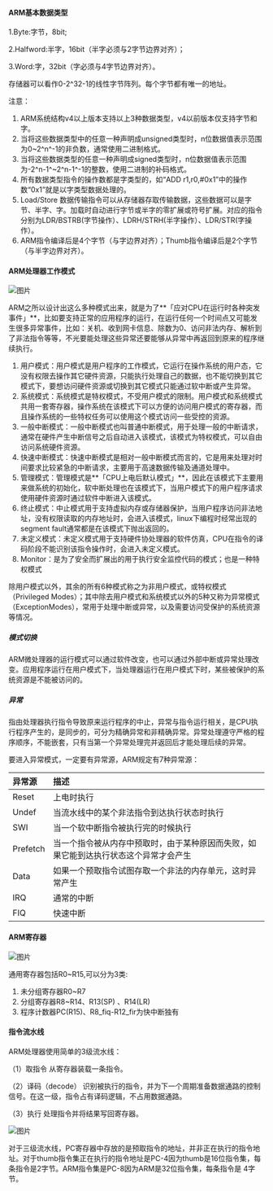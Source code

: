 

#### ARM基本数据类型

1.Byte:字节，8bit;

2.Halfword:半字，16bit（半字必须与2字节边界对齐）；

3.Word:字，32bit（字必须与4字节边界对齐）。

存储器可以看作0-2^32-1的线性字节阵列。每个字节都有唯一的地址。

注意：

1. ARM系统结构v4以上版本支持以上3种数据类型，v4以前版本仅支持字节和字。
2. 当将这些数据类型中的任意一种声明成unsigned类型时，n位数据值表示范围为0~2^n^-1的非负数，通常使用二进制格式。
3. 当将这些数据类型的任意一种声明成signed类型时，n位数据值表示范围为-2^n-1^~2^n-1^-1的整数，使用二进制的补码格式。
4. 所有数据类型指令的操作数都是字类型的，如“ADD r1,r0,#0x1”中的操作数“0x1”就是以字类型数据处理的。
5. Load/Store 数据传输指令可以从存储器存取传输数据，这些数据可以是字节、半字、字。加载时自动进行字节或半字的零扩展或符号扩展。对应的指令分别为LDR/BSTRB(字节操作）、LDRH/STRH(半字操作）、LDR/STR(字操作）。
6. ARM指令编译后是4个字节（与字边界对齐）；Thumb指令编译后是2个字节（与半字边界对齐）。

#### ARM处理器工作模式

![图片](https://mmbiz.qpic.cn/mmbiz_png/icRxcMBeJfc8SzIR6xML71YPLGQMYQAjuhzRhw0dvYlbvYWn2gReQb4znns9enoLzkrn7J69AAJDVn4R2xQbRZA/640?wx_fmt=png&tp=webp&wxfrom=5&wx_lazy=1&wx_co=1)

ARM之所以设计出这么多种模式出来，就是为了**「应对CPU在运行时各种突发事件」**，比如要支持正常的应用程序的运行，在运行任何一个时间点又可能发生很多异常事件，比如：关机、收到网卡信息、除数为0、访问非法内存、解析到了非法指令等等，不光要能处理这些异常还要能够从异常中再返回到原来的程序继续执行。

1. 用户模式：用户模式是用户程序的工作模式，它运行在操作系统的用户态，它没有权限去操作其它硬件资源，只能执行处理自己的数据，也不能切换到其它模式下，要想访问硬件资源或切换到其它模式只能通过软中断或产生异常。
2. 系统模式：系统模式是特权模式，不受用户模式的限制。用户模式和系统模式共用一套寄存器，操作系统在该模式下可以方便的访问用户模式的寄存器，而且操作系统的一些特权任务可以使用这个模式访问一些受控的资源。
3. 一般中断模式：一般中断模式也叫普通中断模式，用于处理一般的中断请求，通常在硬件产生中断信号之后自动进入该模式，该模式为特权模式，可以自由访问系统硬件资源。
4. 快速中断模式：快速中断模式是相对一般中断模式而言的，它是用来处理对时间要求比较紧急的中断请求，主要用于高速数据传输及通道处理中。
5. 管理模式：管理模式是**「CPU上电后默认模式」**，因此在该模式下主要用来做系统的初始化，软中断处理也在该模式下，当用户模式下的用户程序请求使用硬件资源时通过软件中断进入该模式。
6. 终止模式：中止模式用于支持虚拟内存或存储器保护，当用户程序访问非法地址，没有权限读取的内存地址时，会进入该模式，linux下编程时经常出现的segment fault通常都是在该模式下抛出返回的。
7. 未定义模式：未定义模式用于支持硬件协处理器的软件仿真，CPU在指令的译码阶段不能识别该指令操作时，会进入未定义模式。
8. Monitor：是为了安全而扩展出的用于执行安全监控代码的模式；也是一种特权模式

除用户模式以外，其余的所有6种模式称之为非用户模式，或特权模式（Privileged Modes）；其中除去用户模式和系统模式以外的5种又称为异常模式（ExceptionModes），常用于处理中断或异常，以及需要访问受保护的系统资源等情况。

##### 模式切换

ARM微处理器的运行模式可以通过软件改变，也可以通过外部中断或异常处理改变。应用程序运行在用户模式下，当处理器运行在用户模式下时，某些被保护的系统资源是不能被访问的。

##### 异常

指由处理器执行指令导致原来运行程序的中止，异常与指令运行相关，是CPU执行程序产生的，是同步的，可分为精确异常和非精确异常。异常处理遵守严格的程序顺序，不能嵌套，只有当第一个异常处理完并返回后才能处理后续的异常。

要进入异常模式，一定要有异常源，ARM规定有7种异常源：

| 异常源   | 描述                                                         |
| :------- | :----------------------------------------------------------- |
| Reset    | 上电时执行                                                   |
| Undef    | 当流水线中的某个非法指令到达执行状态时执行                   |
| SWI      | 当一个软中断指令被执行完的时候执行                           |
| Prefetch | 当一个指令被从内存中预取时，由于某种原因而失败，如果它能到达执行状态这个异常才会产生 |
| Data     | 如果一个预取指令试图存取一个非法的内存单元，这时异常产生     |
| IRQ      | 通常的中断                                                   |
| FIQ      | 快速中断                                                     |

#### ARM寄存器

![图片](https://mmbiz.qpic.cn/mmbiz_png/icRxcMBeJfc8SzIR6xML71YPLGQMYQAjuQne27rauooLcCpibYPQWaib25fQ32j9Pyc4VodgibVJbfR9V3tiafmh5qA/640?wx_fmt=png&tp=webp&wxfrom=5&wx_lazy=1&wx_co=1)

通用寄存器包括R0~R15,可以分为3类:

1. 未分组寄存器R0~R7
2. 分组寄存器R8~R14、R13(SP) 、R14(LR)
3. 程序计数器PC(R15)、R8_fiq-R12_fir为快中断独有

#### 指令流水线

ARM处理器使用简单的3级流水线：

（1）取指令 从寄存器装载一条指令。

（2）译码（decode） 识别被执行的指令，并为下一个周期准备数据通路的控制信号。在这一级，指令占有译码逻辑，不占用数据通路。

（3）执行 处理指令并将结果写回寄存器。

![图片](https://mmbiz.qpic.cn/mmbiz_png/icRxcMBeJfc8SzIR6xML71YPLGQMYQAjuwic4HAh4uPEpCI5nZNBkCbYaDYiaBA1zGYt16uQgaS9C7m2H3x71HyJA/640?wx_fmt=png&tp=webp&wxfrom=5&wx_lazy=1&wx_co=1)

对于三级流水线，PC寄存器中存放的是预取指令的地址，并非正在执行的指令地址。对于thumb指令集正在执行的指令地址是PC-4因为thumb是16位指令集，每条指令是2字节。ARM指令集是PC-8因为ARM是32位指令集，每条指令是 4字节。
